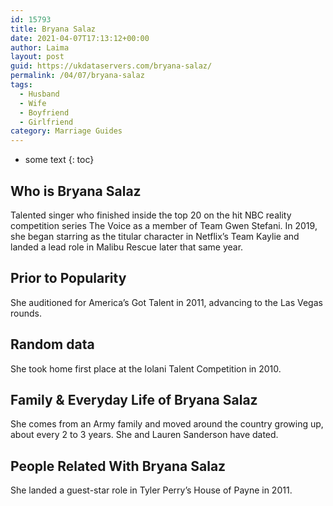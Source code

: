 ```yaml
---
id: 15793
title: Bryana Salaz
date: 2021-04-07T17:13:12+00:00
author: Laima
layout: post
guid: https://ukdataservers.com/bryana-salaz/
permalink: /04/07/bryana-salaz
tags:
  - Husband
  - Wife
  - Boyfriend
  - Girlfriend
category: Marriage Guides
---
```


* some text
{: toc}


## Who is Bryana Salaz
                  
                  
                  
Talented singer who finished inside the top 20 on the hit NBC reality competition series The Voice as a member of Team Gwen Stefani. In 2019, she began starring as the titular character in Netflix&#8217;s Team Kaylie and landed a lead role in Malibu Rescue later that same year.
                  
              
            
              
            
                
                
                
## Prior to Popularity
                  
                  
                  
She auditioned for America&#8217;s Got Talent in 2011, advancing to the Las Vegas rounds.
                  
              
            
              
            
                
                
                
## Random data
                  
                  
                  
She took home first place at the Iolani Talent Competition in 2010. 
                  
              
            
              
            
                
                
                
## Family & Everyday Life of Bryana Salaz
                  
                  
                  
She comes from an Army family and moved around the country growing up, about every 2 to 3 years. She and Lauren Sanderson have dated.
                  
              
            
              
            
                
                
                
## People Related With Bryana Salaz
                  
                  
                  
She landed a guest-star role in Tyler Perry&#8217;s House of Payne in 2011.
                  
              
            
              
            
                
              
            
              
              
            
            
              
            
          
          
          